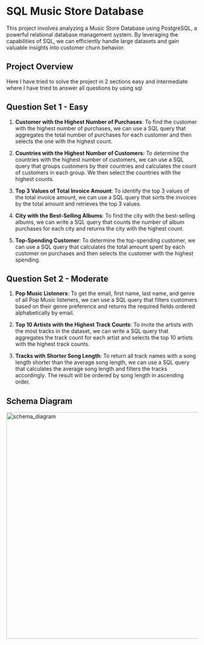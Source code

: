 # SQL Music Store Database

This project involves analyzing a  Music Store Database using PostgreSQL, a powerful relational database management system. By leveraging the capabilities of SQL, we can efficiently handle large datasets and gain valuable insights into customer churn behavior.

## Project Overview

Here I have tried to solve the project in 2 sections easy and intermediate where I  have tried to answer all questions by using sql

## Question Set 1 - Easy 

1. **Customer with the Highest Number of Purchases**: To find the customer with the highest number of purchases, we can use a SQL query that aggregates the total number of purchases for each customer and then selects the one with the highest count.

2. **Countries with the Highest Number of Customers**: To determine the countries with the highest number of customers, we can use a SQL query that groups customers by their countries and calculates the count of customers in each group. We then select the countries with the highest counts.

3. **Top 3 Values of Total Invoice Amount**: To identify the top 3 values of the total invoice amount, we can use a SQL query that sorts the invoices by the total amount and retrieves the top 3 values.

4. **City with the Best-Selling Albums**: To find the city with the best-selling albums, we can write a SQL query that counts the number of album purchases for each city and returns the city with the highest count.

5. **Top-Spending Customer**: To determine the top-spending customer, we can use a SQL query that calculates the total amount spent by each customer on purchases and then selects the customer with the highest spending.

## Question Set 2 - Moderate

1. **Pop Music Listeners**: To get the email, first name, last name, and genre of all Pop Music listeners, we can use a SQL query that filters customers based on their genre preference and returns the required fields ordered alphabetically by email.

2. **Top 10 Artists with the Highest Track Counts**: To invite the artists with the most tracks in the dataset, we can write a SQL query that aggregates the track count for each artist and selects the top 10 artists with the highest track counts.

3. **Tracks with Shorter Song Length**: To return all track names with a song length shorter than the average song length, we can use a SQL query that calculates the average song length and filters the tracks accordingly. The result will be ordered by song length in ascending order.


## Schema Diagram
<img width="594" alt="schema_diagram" src="https://github.com/sanjose625/Sql-projects/assets/56246269/47d65373-7e10-4a7b-8029-99c9e1dfd859">




